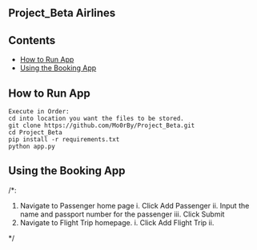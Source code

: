 ## Project_Beta Airlines

 ## Contents
* [How to Run App](#How-to-Run-App)
* [Using the Booking App](#Using-the-Booking-App)


## How to Run App
```
Execute in Order:
cd into location you want the files to be stored.
git clone https://github.com/Mo0rBy/Project_Beta.git
cd Project_Beta
pip install -r requirements.txt
python app.py
```
## Using the Booking App
/*:
1. Navigate to Passenger home page
    i. Click Add Passenger
   ii. Input the name and passport number for the passenger
  iii. Click Submit
2. Navigate to Flight Trip homepage.
    i. Click Add Flight Trip
   ii. 

*/
